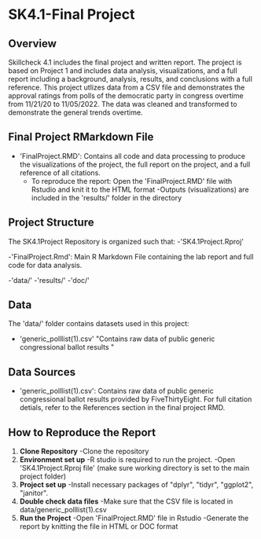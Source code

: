 # SK4.1-Final Project

## Overview 
Skillcheck 4.1 includes the final project and written report. The project is based on Project 1 and includes data analysis, visualizations, and a full report including a background, analysis, results, and conclusions with a full reference. 
This project utlizes data from a CSV file and demonstrates the approval ratings from polls of the democratic party in congress overtime from 11/21/20 to 11/05/2022. The data was cleaned and transformed to demonstrate the general trends overtime. 


## Final Project RMarkdown File 
- 'FinalProject.RMD': Contains all code and data processing to produce the visualizations of the project, the full report on the project, and a full reference of all citations. 
    - To reproduce the report: Open the 'FinalProject.RMD' file       with Rstudio and knit it to the HTML format
    -Outputs (visualizations) are included in the 'results/'         folder in the directory 

## Project Structure
The SK4.1Project Repository is organized such that: 
-'SK4.1Project.Rproj' 

-'FinalProject.Rmd': Main R Markdown File containing the lab   report and full code for data analysis. 

-'data/'
-'results/'
-'doc/'


## Data 
The 'data/' folder contains datasets used in this project:
- 'generic_polllist(1).csv' "Contains raw data of public generic congressional ballot results "

## Data Sources 
- 'generic_polllist(1).csv': Contains raw data of public generic congressional ballot results provided by FiveThirtyEight. For full citation detials, refer to the References section in the final project RMD. 

## How to Reproduce the Report
1. **Clone Repository**
-Clone the repository
2. **Environment set up**
-R studio is required to run the project. 
-Open 'SK4.1Project.Rproj file' (make sure working directory is set to the main project folder) 
3. **Project set up**
-Install necessary packages of "dplyr", "tidyr", "ggplot2", "janitor". 
4. **Double check data files**
-Make sure that the CSV file is located in     data/generic_polllist(1).csv
4. **Run the Project** 
-Open 'FinalProject.RMD' file in Rstudio
-Generate the report by knitting the file in HTML or DOC format
  

